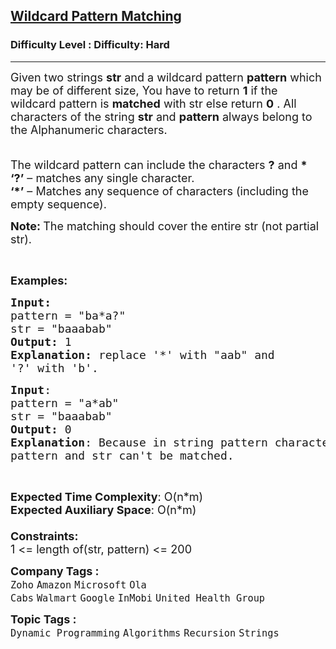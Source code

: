<h2><a href="https://www.geeksforgeeks.org/problems/wildcard-pattern-matching/1?itm_source=geeksforgeeks&itm_medium=article&itm_campaign=practice_card">Wildcard Pattern Matching</a></h2><h3>Difficulty Level : Difficulty: Hard</h3><hr><div class="problems_problem_content__Xm_eO"><p><span style="font-size: 18px;">Given two strings <strong>str</strong> and a wildcard pattern <strong>pattern</strong> which may be of different size, You have to return <strong>1</strong> if the wildcard pattern is <strong>matched</strong> with str else return <strong>0</strong> . All characters of the string <strong>str</strong> and <strong>pattern</strong> always belong to the Alphanumeric characters</span><span style="font-size: 18px;">.</span></p>
<p><span style="font-size: 18px;"><br>The wildcard pattern can include the characters <strong>?</strong> and <strong>*</strong><br><strong>‘?’</strong> – matches any single character.<br><strong>‘*’</strong> – Matches any sequence of characters (including the empty sequence).</span></p>
<p><span style="font-size: 18px;"><strong>Note:&nbsp;</strong>The matching should cover the entire str (not partial str).</span></p>
<p>&nbsp;</p>
<p><span style="font-size: 18px;"><strong>Examples:</strong></span></p>
<pre><span style="font-size: 18px;"><strong>Input:</strong>
pattern = "ba*a?"
str = "baaabab"
<strong>Output:</strong> 1
<strong>Explanation: </strong>replace '*' with "aab" and 
'?' with 'b'. 
</span></pre>
<pre><span style="font-size: 18px;"><strong>Input</strong>:
pattern = "a*ab"
str = "baaabab"
<strong>Output:</strong> 0
<strong>Explanation</strong>: Because in string pattern character 'a' at first position,
pattern and str can't be matched. 
</span></pre>
<p>&nbsp;</p>
<p><span style="font-size: 18px;"><strong>Expected Time Complexity</strong>: O(n*m)<br><strong>Expected Auxiliary Space</strong>: O(n*m)<br><br><strong>Constraints:</strong><br>1 &lt;= length of(str, pattern) &lt;= 200</span></p></div><p><span style=font-size:18px><strong>Company Tags : </strong><br><code>Zoho</code>&nbsp;<code>Amazon</code>&nbsp;<code>Microsoft</code>&nbsp;<code>Ola Cabs</code>&nbsp;<code>Walmart</code>&nbsp;<code>Google</code>&nbsp;<code>InMobi</code>&nbsp;<code>United Health Group</code>&nbsp;<br><p><span style=font-size:18px><strong>Topic Tags : </strong><br><code>Dynamic Programming</code>&nbsp;<code>Algorithms</code>&nbsp;<code>Recursion</code>&nbsp;<code>Strings</code>&nbsp;